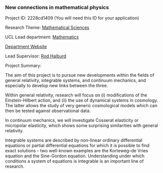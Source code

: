 ### New connections in mathematical physics

Project ID: 2228cd1409
(You will need this ID for your application)

Research Theme: [Mathematical Sciences](../themes/mathematical-sciences.md)

UCL Lead department: [Mathematics](../departments/mathematics.md)

[Department Website](https://www.ucl.ac.uk/maths)

Lead Supervisor: [Rod Halburd](https://profiles.ucl.ac.uk/2219)

Project Summary:

The aim of this project is to pursue new developments within the fields of general relativity, integrable systems, and continuum mechanics, and especially to develop new links between the three.  

Within general relativity, research will focus on (i) modifications of the Einstein-Hilbert action, and (ii) the use of dynamical systems in cosmology. The latter allows the study of very generic cosmological models which can then be tested against observational data. 

In continuum mechanics, we will investigate Cosserat elasticity or micropolar elasticity, which shows some surprising similarities with general relativity.  

Integrable systems are described by non-linear ordinary differential equations or partial differential equations for which it is possible to find exact solutions - two well-known examples are the Korteweg–de Vries equation and the Sine-Gordon equation. Understanding under which conditions a system of equations is integrable is an important line of research.
